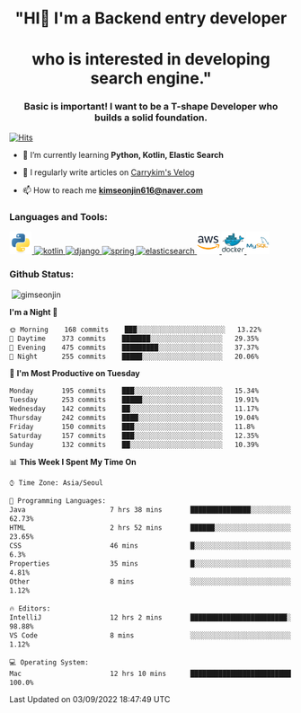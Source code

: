 <h1 align="center">"HI👋 I'm a Backend entry developer </h1>
<h1 align="center"> who is interested in developing search engine."</h1>
<h3 align="center">Basic is important! I want to be a T-shape Developer who builds a solid foundation.</h3>

[![Hits](https://hits.seeyoufarm.com/api/count/incr/badge.svg?url=https%3A%2F%2Fgithub.com%2Fgimseonjin&count_bg=%2318BFE5&title_bg=%23555555&icon=ko-fi.svg&icon_color=%23E7E7E7&title=hits&edge_flat=false)](https://hits.seeyoufarm.com)

- 🌱 I’m currently learning **Python, Kotlin, Elastic Search**

- 📝 I regularly write articles on [Carrykim's Velog](https://velog.io/@carrykim)

- 📫 How to reach me **kimseonjin616@naver.com**


<h3 align="left">Languages and Tools:</h3>
<p align="left"> 
 <a href="https://www.python.org" target="_blank" rel="noreferrer"> 
  <img src="https://raw.githubusercontent.com/devicons/devicon/master/icons/python/python-original.svg" alt="python" width="8%" height="8%"/> 
 </a> <a href="https://kotlinlang.org" target="_blank" rel="noreferrer"> <img src="https://www.vectorlogo.zone/logos/kotlinlang/kotlinlang-icon.svg" alt="kotlin" width="8%" height="8%"/> </a>   <a href="https://www.djangoproject.com/" target="_blank" rel="noreferrer"> <img src="https://cdn.worldvectorlogo.com/logos/django.svg" alt="django" width="6%" height="5%"/> </a>
<a href="https://spring.io/" target="_blank" rel="noreferrer"> <img src="https://www.vectorlogo.zone/logos/springio/springio-icon.svg" alt="spring" width="8%" height="8%"/> </a> <a href="https://www.elastic.co" target="_blank" rel="noreferrer"> <img src="https://www.vectorlogo.zone/logos/elastic/elastic-icon.svg" alt="elasticsearch" width="8%" height="8%"/> </a> <a href="https://aws.amazon.com" target="_blank" rel="noreferrer"> <img src="https://raw.githubusercontent.com/devicons/devicon/master/icons/amazonwebservices/amazonwebservices-original-wordmark.svg" alt="aws" width="8%" height="8%"/> </a> <a href="https://www.docker.com/" target="_blank" rel="noreferrer"> <img src="https://raw.githubusercontent.com/devicons/devicon/master/icons/docker/docker-original-wordmark.svg" alt="docker" width="8%" height="8%"/> </a>   
<a href="https://www.mysql.com/" target="_blank" rel="noreferrer"><img src="https://raw.githubusercontent.com/devicons/devicon/master/icons/mysql/mysql-original-wordmark.svg" alt="mysql" width="8%" height="8%"/> </a> </p>


<h3 align="left">Github Status:</h3>
<p align="left">
 <p>&nbsp;<img align="center" src="https://github-readme-stats.vercel.app/api?username=gimseonjin&show_icons=true&locale=en" alt="gimseonjin" /></p>
</p>


<!--START_SECTION:waka-->
**I'm a Night 🦉** 

```text
🌞 Morning    168 commits    ███░░░░░░░░░░░░░░░░░░░░░░   13.22% 
🌆 Daytime    373 commits    ███████░░░░░░░░░░░░░░░░░░   29.35% 
🌃 Evening    475 commits    █████████░░░░░░░░░░░░░░░░   37.37% 
🌙 Night      255 commits    █████░░░░░░░░░░░░░░░░░░░░   20.06%

```
📅 **I'm Most Productive on Tuesday** 

```text
Monday       195 commits    ███░░░░░░░░░░░░░░░░░░░░░░   15.34% 
Tuesday      253 commits    █████░░░░░░░░░░░░░░░░░░░░   19.91% 
Wednesday    142 commits    ██░░░░░░░░░░░░░░░░░░░░░░░   11.17% 
Thursday     242 commits    ████░░░░░░░░░░░░░░░░░░░░░   19.04% 
Friday       150 commits    ███░░░░░░░░░░░░░░░░░░░░░░   11.8% 
Saturday     157 commits    ███░░░░░░░░░░░░░░░░░░░░░░   12.35% 
Sunday       132 commits    ██░░░░░░░░░░░░░░░░░░░░░░░   10.39%

```


📊 **This Week I Spent My Time On** 

```text
⌚︎ Time Zone: Asia/Seoul

💬 Programming Languages: 
Java                     7 hrs 38 mins       ███████████████░░░░░░░░░░   62.73% 
HTML                     2 hrs 52 mins       ██████░░░░░░░░░░░░░░░░░░░   23.65% 
CSS                      46 mins             █░░░░░░░░░░░░░░░░░░░░░░░░   6.3% 
Properties               35 mins             █░░░░░░░░░░░░░░░░░░░░░░░░   4.81% 
Other                    8 mins              ░░░░░░░░░░░░░░░░░░░░░░░░░   1.12%

🔥 Editors: 
IntelliJ                 12 hrs 2 mins       ████████████████████████░   98.88% 
VS Code                  8 mins              ░░░░░░░░░░░░░░░░░░░░░░░░░   1.12%

💻 Operating System: 
Mac                      12 hrs 10 mins      █████████████████████████   100.0%

```


 Last Updated on 03/09/2022 18:47:49 UTC
<!--END_SECTION:waka-->
